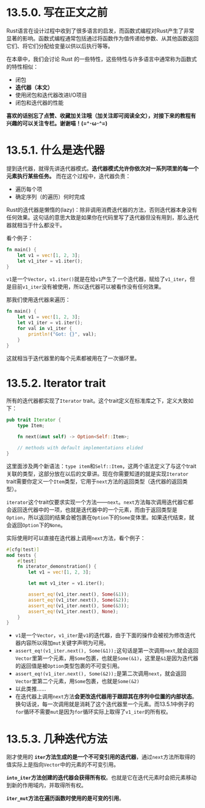 # 13.5.0. 写在正文之前
Rust语言在设计过程中收到了很多语言的启发，而函数式编程对Rust产生了非常显著的影响。函数式编程通常包括通过将函数作为值传递给参数、从其他函数返回它们、将它们分配给变量以供以后执行等等。

在本章中，我们会讨论 Rust 的一些特性，这些特性与许多语言中通常称为函数式的特性相似：
- 闭包
- **迭代器（本文）**
- 使用闭包和迭代器改进I/O项目
- 闭包和迭代器的性能

**喜欢的话别忘了点赞、收藏加关注哦（加关注即可阅读全文），对接下来的教程有兴趣的可以关注专栏。谢谢喵！(=^･ω･^=)**
# 13.5.1. 什么是迭代器
提到迭代器，就得先讲迭代器模式。**迭代器模式允许你依次对一系列项里的每一个元素执行某些任务。** 而在这个过程中，迭代器负责：
- 遍历每个项
- 确定序列（的遍历）何时完成

Rust的迭代器是懒惰的(lazy)：除非调用消费迭代器的方法，否则迭代器本身没有任何效果。这句话的意思大致是如果你在代码里写了迭代器但没有用到，那么迭代器就相当于什么都没干。

看个例子：
```rust
fn main() {
	let v1 = vec![1, 2, 3];
	let v1_iter = v1.iter();
}
```
`v1`是一个`Vector`，`v1.iter()`就是在给`v1`产生了一个迭代器，赋给了`v1_iter`，但是目前`v1_iter`没有被使用，所以迭代器可以被看作没有任何效果。

那我们使用迭代器来遍历：
```rust
fn main() {
	let v1 = vec![1, 2, 3];
	let v1_iter = v1.iter();
	for val in v1_iter {
		println!("Got: {}", val);
	}
}
```
这就相当于迭代器里的每个元素都被用在了一次循环里。

# 13.5.2. Iterator trait
所有的迭代器都实现了`Iterator` trait。这个trait定义在标准库之下，定义大致如下：
```rust
pub trait Iterator {
    type Item;

    fn next(&mut self) -> Option<Self::Item>;

    // methods with default implementations elided
}
```
这里面涉及两个新语法：`type item`和`Self::Item`，这两个语法定义了与这个trait关联的类型，这部分放在以后的文章讲。现在你需要知道的就是实现`Iterator` trait需要你定义一个`Item`类型，它用于`next`方法的返回类型（迭代器的返回类型）。

`iterator`这个trait仅要求实现一个方法——`next`。`next`方法每次调用迭代器它都会返回迭代器中的一项，也就是迭代器中的一个元素，而由于返回类型是`Option`，所以返回的结果会被包裹在`Option`下的`Some`变体里。如果迭代结束，就会返回`Option`下的`None`。

实际使用时可以直接在迭代器上调用`next`方法，看个例子：
```rust
#[cfg(test)]
mod tests {
    #[test]
    fn iterator_demonstration() {
        let v1 = vec![1, 2, 3];

        let mut v1_iter = v1.iter();

        assert_eq!(v1_iter.next(), Some(&1));
        assert_eq!(v1_iter.next(), Some(&2));
        assert_eq!(v1_iter.next(), Some(&3));
        assert_eq!(v1_iter.next(), None);
    }
}
```
- `v1`是一个`Vector`，`v1_iter`是`v1`的迭代器，由于下面的操作会被视为修改迭代器内容所以得加`mut`关键字声明为可用。
- `assert_eq!(v1_iter.next(), Some(&1));`这句话是第一次调用`next`,就会返回`Vector`里第一个元素，用`Some`包裹，也就是`Some(&1)`，这里是`&1`是因为迭代器的返回值是被`Option`类型包裹的不可变引用。
- `assert_eq!(v1_iter.next(), Some(&2));`是第二次调用`next`，就会返回`Vector`里第二个元素，用`Some`包裹，也就是`Some(&2)`
- 以此类推......
- 在迭代器上调用`next`方法**会更改迭代器用于跟踪其在序列中位置的内部状态**。换句话说，每一次调用就是消耗了这个迭代器里一个元素。而13.5.1中例子的`for`循环不需要`mut`是因为`for`循环实际上取得了`v1_iter`的所有权。

# 13.5.3. 几种迭代方法
刚才使用的 **`iter`方法生成的是一个不可变引用的迭代器**，通过`next`方法所取得的值实际上是指向`Vector`中的元素的不可变引用。

**`into_iter`方法创建的迭代器会获得所有权**。也就是它在迭代元素时会把元素移动到新的作用域内，并取得所有权。

**`iter_mut`方法在遍历函数时使用的是可变的引用**。